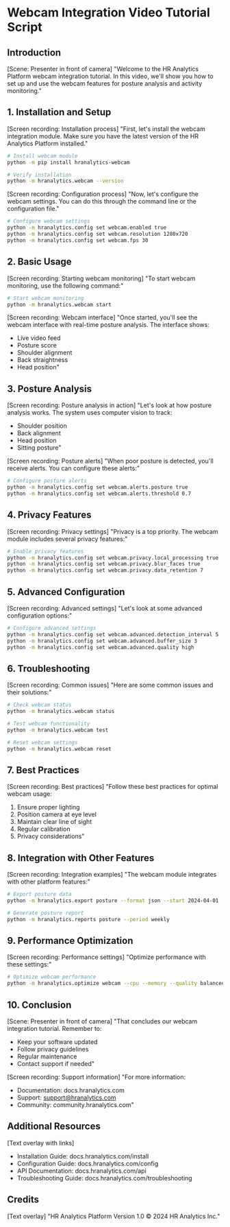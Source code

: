 # Webcam Integration Video Tutorial Script

## Introduction
[Scene: Presenter in front of camera]
"Welcome to the HR Analytics Platform webcam integration tutorial. In this video, we'll show you how to set up and use the webcam features for posture analysis and activity monitoring."

## 1. Installation and Setup
[Screen recording: Installation process]
"First, let's install the webcam integration module. Make sure you have the latest version of the HR Analytics Platform installed."

```bash
# Install webcam module
python -m pip install hranalytics-webcam

# Verify installation
python -m hranalytics.webcam --version
```

[Screen recording: Configuration process]
"Now, let's configure the webcam settings. You can do this through the command line or the configuration file."

```bash
# Configure webcam settings
python -m hranalytics.config set webcam.enabled true
python -m hranalytics.config set webcam.resolution 1280x720
python -m hranalytics.config set webcam.fps 30
```

## 2. Basic Usage
[Screen recording: Starting webcam monitoring]
"To start webcam monitoring, use the following command:"

```bash
# Start webcam monitoring
python -m hranalytics.webcam start
```

[Screen recording: Webcam interface]
"Once started, you'll see the webcam interface with real-time posture analysis. The interface shows:
- Live video feed
- Posture score
- Shoulder alignment
- Back straightness
- Head position"

## 3. Posture Analysis
[Screen recording: Posture analysis in action]
"Let's look at how posture analysis works. The system uses computer vision to track:
- Shoulder position
- Back alignment
- Head position
- Sitting posture"

[Screen recording: Posture alerts]
"When poor posture is detected, you'll receive alerts. You can configure these alerts:"

```bash
# Configure posture alerts
python -m hranalytics.config set webcam.alerts.posture true
python -m hranalytics.config set webcam.alerts.threshold 0.7
```

## 4. Privacy Features
[Screen recording: Privacy settings]
"Privacy is a top priority. The webcam module includes several privacy features:"

```bash
# Enable privacy features
python -m hranalytics.config set webcam.privacy.local_processing true
python -m hranalytics.config set webcam.privacy.blur_faces true
python -m hranalytics.config set webcam.privacy.data_retention 7
```

## 5. Advanced Configuration
[Screen recording: Advanced settings]
"Let's look at some advanced configuration options:"

```bash
# Configure advanced settings
python -m hranalytics.config set webcam.advanced.detection_interval 5
python -m hranalytics.config set webcam.advanced.buffer_size 3
python -m hranalytics.config set webcam.advanced.quality high
```

## 6. Troubleshooting
[Screen recording: Common issues]
"Here are some common issues and their solutions:"

```bash
# Check webcam status
python -m hranalytics.webcam status

# Test webcam functionality
python -m hranalytics.webcam test

# Reset webcam settings
python -m hranalytics.webcam reset
```

## 7. Best Practices
[Screen recording: Best practices]
"Follow these best practices for optimal webcam usage:
1. Ensure proper lighting
2. Position camera at eye level
3. Maintain clear line of sight
4. Regular calibration
5. Privacy considerations"

## 8. Integration with Other Features
[Screen recording: Integration examples]
"The webcam module integrates with other platform features:"

```bash
# Export posture data
python -m hranalytics.export posture --format json --start 2024-04-01

# Generate posture report
python -m hranalytics.reports posture --period weekly
```

## 9. Performance Optimization
[Screen recording: Performance settings]
"Optimize performance with these settings:"

```bash
# Optimize webcam performance
python -m hranalytics.optimize webcam --cpu --memory --quality balanced
```

## 10. Conclusion
[Scene: Presenter in front of camera]
"That concludes our webcam integration tutorial. Remember to:
- Keep your software updated
- Follow privacy guidelines
- Regular maintenance
- Contact support if needed"

[Screen recording: Support information]
"For more information:
- Documentation: docs.hranalytics.com
- Support: support@hranalytics.com
- Community: community.hranalytics.com"

## Additional Resources
[Text overlay with links]
- Installation Guide: docs.hranalytics.com/install
- Configuration Guide: docs.hranalytics.com/config
- API Documentation: docs.hranalytics.com/api
- Troubleshooting Guide: docs.hranalytics.com/troubleshooting

## Credits
[Text overlay]
"HR Analytics Platform
Version 1.0
© 2024 HR Analytics Inc." 